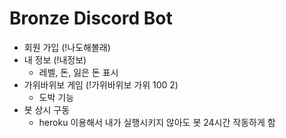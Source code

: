 # Bronze Discord Bot

* 회원 가입 (!나도해볼래)
* 내 정보 (!내정보)
  * 레벨, 돈, 잃은 돈 표시
* 가위바위보 게임 (!가위바위보 가위 100 2)
  * 도박 기능 
* 봇 상시 구동
  * heroku 이용해서 내가 실행시키지 않아도 봇 24시간 작동하게 함

